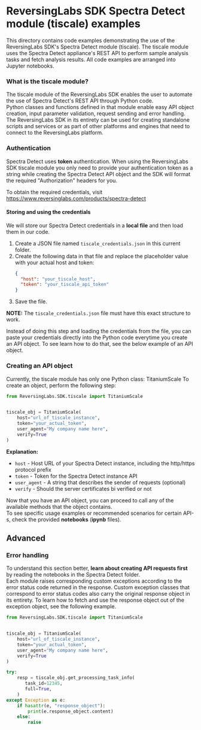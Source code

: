 # ReversingLabs SDK Spectra Detect module (tiscale) examples

This directory contains code examples demonstrating the use of the ReversingLabs SDK's Spectra Detect module (tiscale). 
The tiscale module uses the Spectra Detect appliance's REST API to perform sample analysis tasks and fetch analysis results.
All code examples are arranged into Jupyter notebooks.

### What is the tiscale module?
The tiscale module of the ReversingLabs SDK enables the user to automate the use of Spectra Detect's REST API through Python code.  
Python classes and functions defined in that module enable easy API object creation, input parameter validation, request sending and error handling.
The ReversingLabs SDK in its entirety can be used for creating standalone scripts and services or as part of other platforms and engines that need to connect to the ReversingLabs platform.

### Authentication
Spectra Detect uses **token** authentication.
When using the ReversingLabs SDK tiscale module you only need to provide your authentication token as a string while creating the Spectra Detect API object and the SDK will format the required "Authorization" headers for you.

To obtain the required credentials, visit https://www.reversinglabs.com/products/spectra-detect  

#### Storing and using the credentials
We will store our Spectra Detect credentials in a **local file** and then load them in our code.

1. Create a JSON file named `tiscale_credentials.json` in this current folder.
2. Create the following data in that file and replace the placeholder value with your actual host and token:
    ```json
    {
      "host": "your_tiscale_host",
      "token": "your_tiscale_api_token"
    }
    ```
3. Save the file.

**NOTE:** The `tiscale_credentials.json` file must have this exact structure to work.

Instead of doing this step and loading the credentials from the file, 
you can paste your credentials directly into the Python code everytime you create an API object.
To see learn how to do that, see the below example of an API object.


### Creating an API object 
Currently, the tiscale module has only one Python class: TitaniumScale 
To create an object, perform the following step:  

```python
from ReversingLabs.SDK.tiscale import TitaniumScale


tiscale_obj = TitaniumScale(
    host="url_of_tiscale_instance",
    token="your_actual_token",
    user_agent="My company name here",
    verify=True
)
```

**Explanation:**
- `host` - Host URL of your Spectra Detect instance, including the http/https protocol prefix
- `token` - Token for the Spectra Detect instance API
- `user_agent` - A string that describes the sender of requests (optional)
- `verify` - Should the server certificates bi verified or not

Now that you have an API object, you can proceed to call any of the available methods that the object contains.  
To see specific usage examples or recommended scenarios for certain API-s, check the provided **notebooks**
(**ipynb** files).


## Advanced
### Error handling
To understand this section better, **learn about creating API requests first** by reading the notebooks in the Spectra Detect folder.  
Each module raises corresponding custom exceptions according to the error status code returned in the response. 
Custom exception classes that correspond to error status codes also carry the original response object in its entirety. 
To learn how to fetch and use the response object out of the exception object, see the following example.

```python
from ReversingLabs.SDK.tiscale import TitaniumScale


tiscale_obj = TitaniumScale(
    host="url_of_tiscale_instance",
    token="your_actual_token",
    user_agent="My company name here",
    verify=True
)

try:
    resp = tiscale_obj.get_processing_task_info(
       task_id=12345,
       full=True,
    )
except Exception as e:
    if hasattr(e, "response_object"):
        print(e.response_object.content)
    else:
        raise 
```